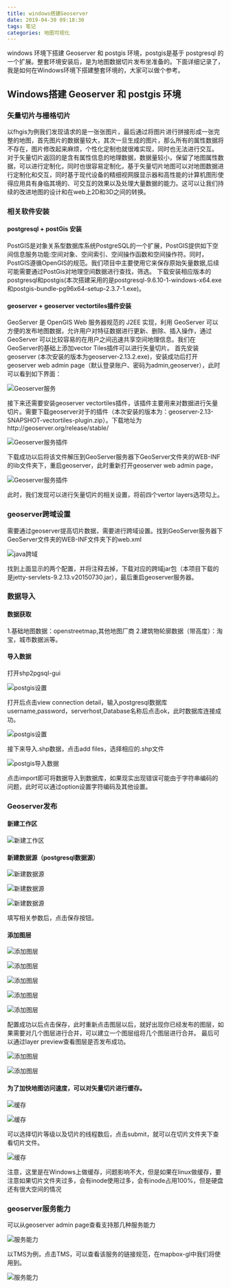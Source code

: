 ```yaml
---
title: windows搭建Geoserver
date: 2019-04-30 09:18:30
tags: 笔记
categories: 地图可视化
---
```

windows 环境下搭建 Geoserver 和 postgis 环境，postgis是基于 postgresql 的一个扩展。整套环境安装后，是为地图数据切片发布坐准备的。下面详细记录了，我是如何在Windows环境下搭建整套环境的，大家可以做个参考。

<!-- more -->

## Windows搭建 Geoserver 和 postgis 环境

### 矢量切片与栅格切片

以fhgis为例我们发现请求的是一张张图片，最后通过将图片进行拼接形成一张完整的地图，首先图片的数据量较大，其次一旦生成的图片，那么所有的属性数据将不存在，图片修改起来麻烦，个性化定制也就很难实现，同时也无法进行交互。
对于矢量切片返回的是含有属性信息的地理数据，数据量较小，保留了地图属性数据，可以进行定制化，同时也很容易定制化，基于矢量切片地图可以对地图数据进行定制化和交互，同时基于现代设备的精细视网膜显示器和高性能的计算机图形使得应用具有身临其境的、可交互的效果以及处理大量数据的能力。这可以让我们持续的改进地图的设计和在web上2D和3D之间的转换。

### 相关软件安装

####  postgresql + postGis 安装

PostGIS是对象关系型数据库系统PostgreSQL的一个扩展，PostGIS提供如下空间信息服务功能:空间对象、空间索引、空间操作函数和空间操作符。同时，PostGIS遵循OpenGIS的规范。我们项目中主要使用它来保存原始矢量数据,后续可能需要通过PostGis对地理空间数据进行查找，筛选。
下载安装相应版本的postgresql和postgis(本次搭建采用的是postgresql-9.6.10-1-windows-x64.exe和postgis-bundle-pg96x64-setup-2.3.7-1.exe)。

####  geoserver + geoserver vectortiles插件安装

 GeoServer 是 OpenGIS Web 服务器规范的 J2EE 实现，利用 GeoServer 可以方便的发布地图数据，允许用户对特征数据进行更新、删除、插入操作，通过 GeoServer 可以比较容易的在用户之间迅速共享空间地理信息。我们在GeoServer的基础上添加vector Tiles插件可以进行矢量切片。
首先安装geoserver (本次安装的版本为geoserver-2.13.2.exe)，安装成功后打开geoserver web admin page（默认登录账户、密码为admin,geoserver），此时可以看到如下界面：

![Geoserver服务](Geoserver.png)

接下来还需要安装geoserver vectortiles插件，该插件主要用来对数据进行矢量切片。需要下载geoserver对于的插件（本次安装的版本为：geoserver-2.13-SNAPSHOT-vectortiles-plugin.zip）。下载地址为http://geoserver.org/release/stable/

![Geoserver服务插件](geoserver-plugin.png)

下载成功以后将该文件解压到GeoServer服务器下GeoServer文件夹的WEB-INF的lib文件夹下，重启geoserver，此时重新打开geoserver web admin page，

![Geoserver服务插件](geoser-plu-set.png)

此时，我们发现可以进行矢量切片的相关设置，将前四个vertor layers选项勾上。

### geoserver跨域设置

需要通过geoserver提高切片数据，需要进行跨域设置。找到GeoServer服务器下GeoServer文件夹的WEB-INF文件夹下的web.xml

![java跨域](xml.png)

找到上面显示的两个配置，并将注释去掉，下载对应的跨域jar包（本项目下载的是jetty-servlets-9.2.13.v20150730.jar），最后重启geoserver服务器。

### 数据导入

####  数据获取
1.基础地图数据：openstreetmap,其他地图厂商
2.建筑物轮廓数据（带高度）：淘宝，城市数据派等。

####  导入数据

打开shp2pgsql-gui

![postgis设置](postgis.jpg)

打开后点击view connection detail，输入postgresql数据库username,password，serverhost,Database名称后点击ok，此时数据库连接成功。

![postgis设置](postgis-set.jpg)

接下来导入.shp数据，点击add files，选择相应的.shp文件

![postgis导入数据](postgis-data.jpg)

点击import即可将数据导入到数据库，如果现实出现错误可能由于字符串编码的问题，此时可以通过option设置字符编码及其他设置。

### Geoserver发布

####  新建工作区

![新建工作区](geoserver-new.jpg)

####  新建数据源（postgresql数据源）

![新建数据源](geoserver-dta.jpg)

![新建数据源](geo-postgis.jpg)

![新建数据源](geoser-postgis-set.jpg)

填写相关参数后，点击保存按钮。

#### 添加图层

![添加图层](geoser-layer.jpg)

![添加图层](geoserver-layer-set.jpg)

![添加图层](geoserver-configure.jpg)

![添加图层](geoserver-configu.jpg)

![添加图层](geoser-configure1.jpg)

配置成功以后点击保存，此时重新点击图层以后，就好出现你已经发布的图层，如果需要对几个图层进行合并，可以建立一个图层组将几个图层进行合并。
最后可以通过layer preview查看图层是否发布成功。

![添加图层](layer-preview.jpg)

![添加图层](view-layer.jpg)

#### 为了加快地图访问速度，可以对矢量切片进行缓存。

![缓存](cache-layer.jpg)

![缓存](cachelayer1.jpg)

可以选择切片等级以及切片的线程数后，点击submit，就可以在切片文件夹下查看切片文件。

![缓存](cache-layer2.jpg)

注意，这里是在Windows上做缓存，问题影响不大，但是如果在linux做缓存，要注意如果切片文件夹过多，会有inode使用过多，会有inode占用100%，但是硬盘还有很大空间的情况

### geoserver服务能力

可以从geoserver admin page查看支持那几种服务能力

![服务能力](ability.jpg)

以TMS为例，点击TMS，可以查看该服务的链接规范，在mapbox-gl中我们将使用到。

![服务能力](ability2.jpg)